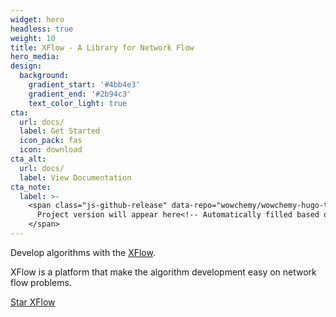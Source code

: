 ```yaml
---
widget: hero
headless: true
weight: 10
title: XFlow - A Library for Network Flow
hero_media:
design:
  background:
    gradient_start: '#4bb4e3'
    gradient_end: '#2b94c3'
    text_color_light: true
cta:
  url: docs/
  label: Get Started
  icon_pack: fas
  icon: download
cta_alt:
  url: docs/
  label: View Documentation
cta_note:
  label: >-
    <span class="js-github-release" data-repo="wowchemy/wowchemy-hugo-themes">
      Project version will appear here<!-- Automatically filled based on data-repo value -->
    </span>
---
```


Develop algorithms with the [XFlow](https://github.com/aquastar/xflow).

XFlow is a platform that make the algorithm development easy on network flow problems.

<a class="github-button" href="https://github.com/aquastar/xflow" data-icon="octicon-star" data-size="large" data-show-count="true" aria-label="Star Wowchemy Website Builder for Hugo">Star XFlow</a>


<script async defer src="https://buttons.github.io/buttons.js"></script>
